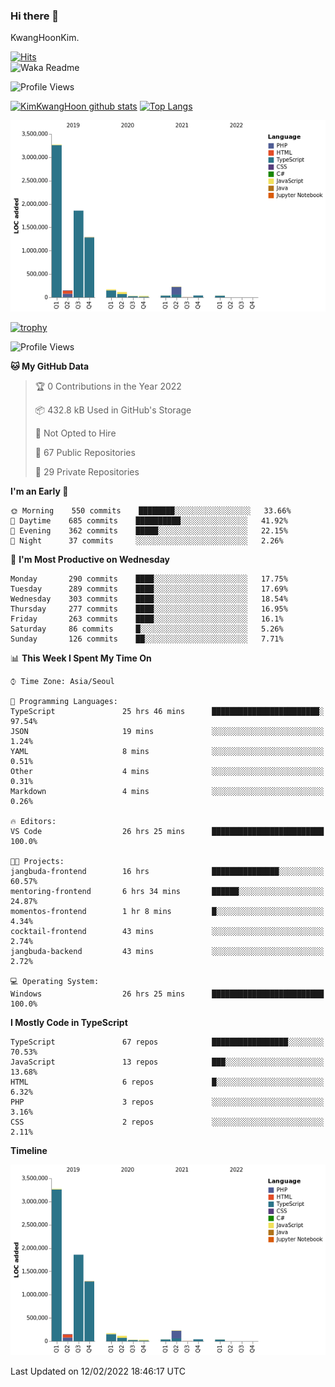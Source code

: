 ### Hi there 👋

KwangHoonKim.

[![Hits](https://hits.seeyoufarm.com/api/count/incr/badge.svg?url=https%3A%2F%2Fgithub.com%2Frhkdgns95)](https://hits.seeyoufarm.com)  
![Waka Readme](https://github.com/rhkdgns95/rhkdgns95/workflows/Waka%20Readme/badge.svg)

![Profile Views](http://img.shields.io/badge/Profile%20Views-0-blue)

[![KimKwangHoon github stats](https://github-readme-stats.vercel.app/api?username=rhkdgns95&show_icons=true)](https://github.com/rhkdgns95/github-readme-stats)   [![Top Langs](https://github-readme-stats.vercel.app/api/top-langs/?username=rhkdgns95&layout=compact)](https://github.com/rhkdgns95/github-readme-stats)   


![Chart not found](https://raw.githubusercontent.com/rhkdgns95/rhkdgns95/master/charts/bar_graph.png) 

[![trophy](https://github-profile-trophy.vercel.app/?username=rhkdgns95)](https://github.com/rhkdgns95/github-profile-trophy)

<!--START_SECTION:waka-->
![Profile Views](http://img.shields.io/badge/Profile%20Views-0-blue)

**🐱 My GitHub Data** 

> 🏆 0 Contributions in the Year 2022
 > 
> 📦 432.8 kB Used in GitHub's Storage 
 > 
> 🚫 Not Opted to Hire
 > 
> 📜 67 Public Repositories 
 > 
> 🔑 29 Private Repositories  
 > 
**I'm an Early 🐤** 

```text
🌞 Morning    550 commits    ████████░░░░░░░░░░░░░░░░░   33.66% 
🌆 Daytime    685 commits    ██████████░░░░░░░░░░░░░░░   41.92% 
🌃 Evening    362 commits    █████░░░░░░░░░░░░░░░░░░░░   22.15% 
🌙 Night      37 commits     ░░░░░░░░░░░░░░░░░░░░░░░░░   2.26%

```
📅 **I'm Most Productive on Wednesday** 

```text
Monday       290 commits    ████░░░░░░░░░░░░░░░░░░░░░   17.75% 
Tuesday      289 commits    ████░░░░░░░░░░░░░░░░░░░░░   17.69% 
Wednesday    303 commits    ████░░░░░░░░░░░░░░░░░░░░░   18.54% 
Thursday     277 commits    ████░░░░░░░░░░░░░░░░░░░░░   16.95% 
Friday       263 commits    ████░░░░░░░░░░░░░░░░░░░░░   16.1% 
Saturday     86 commits     █░░░░░░░░░░░░░░░░░░░░░░░░   5.26% 
Sunday       126 commits    ██░░░░░░░░░░░░░░░░░░░░░░░   7.71%

```


📊 **This Week I Spent My Time On** 

```text
⌚︎ Time Zone: Asia/Seoul

💬 Programming Languages: 
TypeScript               25 hrs 46 mins      ████████████████████████░   97.54% 
JSON                     19 mins             ░░░░░░░░░░░░░░░░░░░░░░░░░   1.24% 
YAML                     8 mins              ░░░░░░░░░░░░░░░░░░░░░░░░░   0.51% 
Other                    4 mins              ░░░░░░░░░░░░░░░░░░░░░░░░░   0.31% 
Markdown                 4 mins              ░░░░░░░░░░░░░░░░░░░░░░░░░   0.26%

🔥 Editors: 
VS Code                  26 hrs 25 mins      █████████████████████████   100.0%

🐱‍💻 Projects: 
jangbuda-frontend        16 hrs              ███████████████░░░░░░░░░░   60.57% 
mentoring-frontend       6 hrs 34 mins       ██████░░░░░░░░░░░░░░░░░░░   24.87% 
momentos-frontend        1 hr 8 mins         █░░░░░░░░░░░░░░░░░░░░░░░░   4.34% 
cocktail-frontend        43 mins             ░░░░░░░░░░░░░░░░░░░░░░░░░   2.74% 
jangbuda-backend         43 mins             ░░░░░░░░░░░░░░░░░░░░░░░░░   2.72%

💻 Operating System: 
Windows                  26 hrs 25 mins      █████████████████████████   100.0%

```

**I Mostly Code in TypeScript** 

```text
TypeScript               67 repos            █████████████████░░░░░░░░   70.53% 
JavaScript               13 repos            ███░░░░░░░░░░░░░░░░░░░░░░   13.68% 
HTML                     6 repos             █░░░░░░░░░░░░░░░░░░░░░░░░   6.32% 
PHP                      3 repos             ░░░░░░░░░░░░░░░░░░░░░░░░░   3.16% 
CSS                      2 repos             ░░░░░░░░░░░░░░░░░░░░░░░░░   2.11%

```


**Timeline**

![Chart not found](https://raw.githubusercontent.com/rhkdgns95/rhkdgns95/master/charts/bar_graph.png) 


 Last Updated on 12/02/2022 18:46:17 UTC
<!--END_SECTION:waka-->
